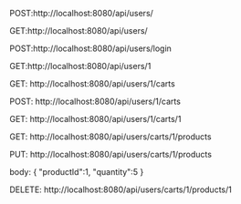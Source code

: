 POST:http://localhost:8080/api/users/

GET:http://localhost:8080/api/users/


POST:http://localhost:8080/api/users/login

GET:http://localhost:8080/api/users/1


GET: http://localhost:8080/api/users/1/carts

POST: http://localhost:8080/api/users/1/carts


GET: http://localhost:8080/api/users/1/carts/1


GET: http://localhost:8080/api/users/carts/1/products


PUT: http://localhost:8080/api/users/carts/1/products

body:
{
  "productId":1,
  "quantity":5
}


DELETE: http://localhost:8080/api/users/carts/1/products/1

